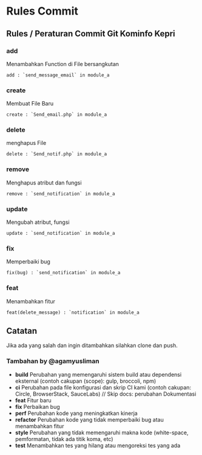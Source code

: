 # Rules Commit
## Rules / Peraturan Commit Git Kominfo Kepri

### add 
Menambahkan Function di File bersangkutan
```
add : `send_message_email` in module_a
```

### create 
Membuat File Baru
```
create : `Send_email.php` in module_a
```

### delete 
menghapus File
```
delete : `Send_notif.php` in module_a
```

### remove 
Menghapus atribut dan fungsi
```
remove : `send_notification` in module_a
```

### update
Mengubah atribut, fungsi 
```
update : `send_notification` in module_a
```

### fix 
Memperbaiki bug
```
fix(bug) : `send_notification` in module_a
```

### feat
Menambahkan fitur
```
feat(delete_message) : `notification` in module_a
```

## Catatan
Jika ada yang salah dan ingin ditambahkan silahkan clone dan push.

### Tambahan by @agamyusliman
- **build** 
Perubahan yang memengaruhi sistem build atau dependensi eksternal (contoh cakupan (scope): gulp, broccoli, npm)
- **ci**
Perubahan pada file konfigurasi dan skrip CI kami (contoh cakupan: Circle, BrowserStack, SauceLabs) // Skip
docs: perubahan Dokumentasi
- **feat**
Fitur baru
- **fix**
Perbaikan bug
- **perf**
Perubahan kode yang meningkatkan kinerja
- **refactor**
Perubahan kode yang tidak memperbaiki bug atau menambahkan fitur
- **style**
Perubahan yang tidak memengaruhi makna kode (white-space, pemformatan, tidak ada titik koma, etc)
- **test**
Menambahkan tes yang hilang atau mengoreksi tes yang ada